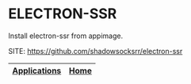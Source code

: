 # ELECTRON-SSR

 Install electron-ssr from appimage.

 SITE: https://github.com/shadowsocksrr/electron-ssr

 | [Applications](https://portable-linux-apps.github.io/apps.html) | [Home](https://portable-linux-apps.github.io)
 | --- | --- |
